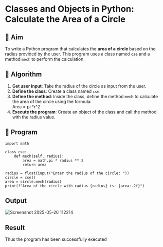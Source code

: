 # Classes and Objects in Python: Calculate the Area of a Circle

## 🎯 Aim
To write a Python program that calculates the **area of a circle** based on the radius provided by the user. This program uses a class named `cse` and a method `mech` to perform the calculation.

## 🧠 Algorithm
1. **Get user input**: Take the radius of the circle as input from the user.
2. **Define the class**: Create a class named `cse`.
3. **Define the method**: Inside the class, define the method `mech` to calculate the area of the circle using the formula:  
   Area = pi *r^2 
4. **Execute the program**: Create an object of the class and call the method with the radius value.

## 🧾 Program
~~~
import math

class cse:
    def mech(self, radius):
        area = math.pi * radius ** 2
        return area

radius = float(input("Enter the radius of the circle: "))
circle = cse()
area = circle.mech(radius)
print(f"Area of the circle with radius {radius} is: {area:.2f}")
~~~

## Output
![Screenshot 2025-05-20 112214](https://github.com/user-attachments/assets/dfbc2f65-3f2e-4041-8f70-9c43ec7fce77)

## Result
Thus the program has been successfully executed
